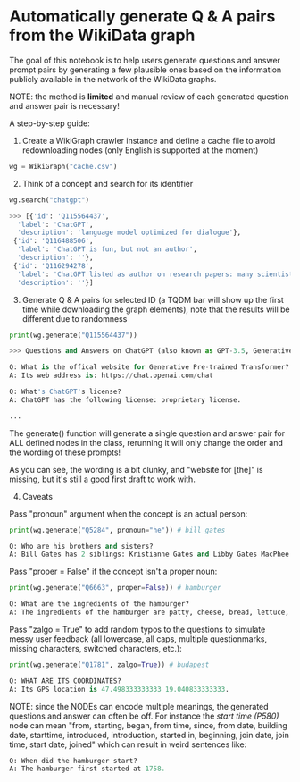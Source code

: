 # Automatically generate Q & A pairs from the WikiData graph

The goal of this notebook is to help users generate questions and answer prompt
pairs by generating a few plausible ones based on the information publicly
available in the network of the WikiData graphs.

NOTE: the method is **limited** and manual review of each generated question and
answer pair is necessary!

A step-by-step guide:

1. Create a WikiGraph crawler instance and define a cache file to avoid
   redownloading nodes (only English is supported at the moment)

```Python
wg = WikiGraph("cache.csv")
```

2. Think of a concept and search for its identifier

```Python
wg.search("chatgpt")

>>> [{'id': 'Q115564437',
  'label': 'ChatGPT',
  'description': 'language model optimized for dialogue'},
 {'id': 'Q116488506',
  'label': 'ChatGPT is fun, but not an author',
  'description': ''},
 {'id': 'Q116294278',
  'label': 'ChatGPT listed as author on research papers: many scientists disapprove',
  'description': ''}]
```

3. Generate Q & A pairs for selected ID (a TQDM bar will show up the first time
   while downloading the graph elements), note that the results will be
   different due to randomness

```Python
print(wg.generate("Q115564437"))

>>> Questions and Answers on ChatGPT (also known as GPT-3.5, Generative Pre-trained Transformer):

Q: What is the offical website for Generative Pre-trained Transformer?
A: Its web address is: https://chat.openai.com/chat

Q: What's ChatGPT's license?
A: ChatGPT has the following license: proprietary license.

...
```

The generate() function will generate a single question and answer pair for ALL
defined nodes in the class, rerunning it will only change the order and the
wording of these prompts!

As you can see, the wording is a bit clunky, and "website for [the]" is missing,
but it's still a good first draft to work with.

4. Caveats

Pass "pronoun" argument when the concept is an actual person:

```Python
print(wg.generate("Q5284", pronoun="he")) # bill gates

Q: Who are his brothers and sisters?
A: Bill Gates has 2 siblings: Kristianne Gates and Libby Gates MacPhee.
```

Pass "proper = False" if the concept isn't a proper noun:

```Python
print(wg.generate("Q6663", proper=False)) # hamburger

Q: What are the ingredients of the hamburger?
A: The ingredients of the hamburger are patty, cheese, bread, lettuce, tomato and onion.
```

Pass "zalgo = True" to add random typos to the questions to simulate messy user
feedback (all lowercase, all caps, multiple questionmarks, missing characters,
switched characters, etc.):

```Python
print(wg.generate("Q1781", zalgo=True)) # budapest

Q: WHAT ARE ITS COORDINATES?
A: Its GPS location is 47.498333333333 19.040833333333.
```

NOTE: since the NODEs can encode multiple meanings, the generated questions and
answer can often be off. For instance the _start time (P580)_ node can mean
"from, starting, began, from time, since, from date, building date, starttime,
introduced, introduction, started in, beginning, join date, join time, start
date, joined" which can result in weird sentences like:

```Python
Q: When did the hamburger start?
A: The hamburger first started at 1758.
```

